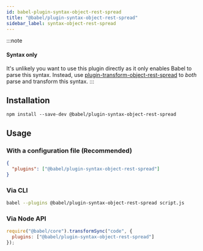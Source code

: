 ```yaml
---
id: babel-plugin-syntax-object-rest-spread
title: "@babel/plugin-syntax-object-rest-spread"
sidebar_label: syntax-object-rest-spread
---
```


:::note
#### Syntax only

It's unlikely you want to use this plugin directly as it only enables Babel to parse this syntax. Instead, use [plugin-transform-object-rest-spread](plugin-transform-object-rest-spread.md) to _both_ parse and transform this syntax.
:::

## Installation

```shell npm2yarn
npm install --save-dev @babel/plugin-syntax-object-rest-spread
```

## Usage

### With a configuration file (Recommended)

```json title="babel.config.json"
{
  "plugins": ["@babel/plugin-syntax-object-rest-spread"]
}
```

### Via CLI

```sh title="Shell"
babel --plugins @babel/plugin-syntax-object-rest-spread script.js
```

### Via Node API

```js title="JavaScript"
require("@babel/core").transformSync("code", {
  plugins: ["@babel/plugin-syntax-object-rest-spread"]
});
```

